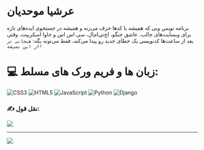 # عرشیا موحدیان
برنامه نویس وبی که همیشه با کدها حرف می‌زنه و همیشه در جستجوی ایده‌های تازه برای وبسایت‌های جالب. عاشق جنگو، اچ‌تی‌ام‌ال، سی اس اس و جاوا اسکریپت، وقتی بعد از ساعت‌ها کدنویسی یک خطای جدید رو پیدا می‌کنه، فقط می‌تونه بگه: `هیجانی تر از این نمی‌شه!`


# 💻 زبان ها و فریم ورک های مسلط:
![CSS3](https://img.shields.io/badge/css3-%231572B6.svg?style=for-the-badge&logo=css3&logoColor=white) ![HTML5](https://img.shields.io/badge/html5-%23E34F26.svg?style=for-the-badge&logo=html5&logoColor=white) ![JavaScript](https://img.shields.io/badge/javascript-FFD509?style=for-the-badge&logo=javascript&logoColor=FFF700) 
 ![Python](https://img.shields.io/badge/python-3670A0?style=for-the-badge&logo=python&logoColor=ffdd54) ![Django](https://img.shields.io/badge/Django-7FA900?style=for-the-badge&logo=django&logoColor=405500) 


### ✍️ نقل قول:
![](https://quotes-github-readme.vercel.app/api?type=horizontal&theme=gruvbox)

---
[![](https://visitcount.itsvg.in/api?id=Arshia-Movahedian&icon=2&color=7)](https://visitcount.itsvg.in)
